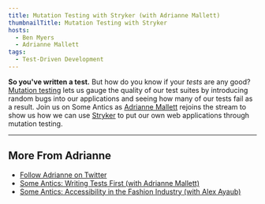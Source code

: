 ```yaml
---
title: Mutation Testing with Stryker (with Adrianne Mallett)
thumbnailTitle: Mutation Testing with Stryker
hosts:
  - Ben Myers
  - Adrianne Mallett
tags:
  - Test-Driven Development
---
```


**So you've written a test.** But how do you know if your *tests* are any good? [Mutation testing](https://en.wikipedia.org/wiki/Mutation_testing) lets us gauge the quality of our test suites by introducing random bugs into our applications and seeing how many of our tests fail as a result. Join us on Some Antics as [Adrianne Mallett](https://twitter.com/mennairda) rejoins the stream to show us how we can use [Stryker](https://stryker-mutator.io/) to put our own web applications through mutation testing.

---

## More From Adrianne

- [Follow Adrianne on Twitter](https://twitter.com/mennairda)
- [Some Antics: Writing Tests First (with Adrianne Mallett)](/writing-tests-first/)
- [Some Antics: Accessibility in the Fashion Industry (with Alex Ayaub)](/fashion/)
